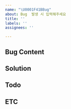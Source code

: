 ```yaml
---
name: "\U0001F41BBug"
about: Bug  발생 시 입력해주세요
title: ''
labels: ''
assignees: ''

---
```


## Bug Content

## Solution

## Todo

## ETC
